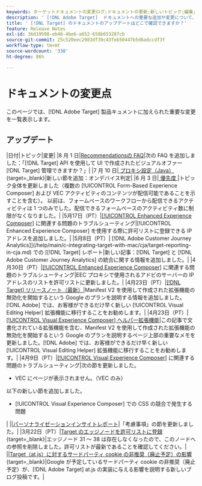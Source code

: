 ```yaml
---
keywords: ターゲットドキュメントの変更ログ;ドキュメントの更新;新しいトピック;編集;アップデート;更新
description: ' [!DNL Adobe Target]  ドキュメントへの重要な追加や変更について、常に最新の情報を把握します。'
title: ' [!DNL Target] のドキュメントのアップデートはどこで確認できますか？'
feature: Release Notes
exl-id: 36d19598-eb46-4be6-a652-658b653287cb
source-git-commit: 25c520eec2983df39c43feb50447b5d6adccdf3f
workflow-type: tm+mt
source-wordcount: '338'
ht-degree: 86%

---
```


# ドキュメントの変更点

このページでは、[!DNL Adobe Target] 製品キュメントに加えられた重要な変更を一覧表示します。

## アップデート

|日付|トピック|変更|
|8 月 1 日|[Recommendationsの FAQ](/help/main/c-recommendations/c-recommendations-faq/recommendations-faq.md)|次の FAQ を追加しました：「[!DNL Target] API を使用して UI で作成されたビジュアルオファー [!DNL Target] 管理できますか？」|
|7 月 10 日|[ プロキシ設定（Java） ](https://experienceleague.adobe.com/ja/docs/target-dev/developer/server-side/java/proxy-configuration){target=_blank}|新しい節を追加：オンデバイス判定|
|6 月 3 日|[ 優先度 ](/help/main/c-activities/priority.md)|トピック全体を更新しました（複数の [!UICONTROL Form-Based Experience Composer] および VEC アクティビティのコンテンツが配信可能であることを示すことを含む）。 以前は、フォームベースのワークフローから配信できるアクティビティは 1 つのみでした。配信できるフォームベースのアクティビティ数に制限がなくなりました。|
|5月17日（PT）|[[!UICONTROL Enhanced Experience Composer]](/help/main/c-experiences/c-visual-experience-composer/r-troubleshoot-composer/troubleshooting-issues-related-to-the-enhanced-experience-composer-eec.md) に関連する問題のトラブルシューティング|[!UICONTROL Enhanced Experience Composer] を使用する際に許可リストに登録できる IP アドレスを追加しました。|
|5月8日（PT）| [!DNL Adobe Customer Journey Analytics]](/help/main/c-integrating-target-with-mac/cja/target-reporting-in-cja.md) での [[!DNL Target]  レポート|新しい記事：[!DNL Target] と [!DNL Adobe Customer Journey Analytics] の統合に関する情報を追加しました。|
|4月30日（PT）|[[!UICONTROL Enhanced Experience Composer]](/help/main/c-experiences/c-visual-experience-composer/r-troubleshoot-composer/troubleshooting-issues-related-to-the-enhanced-experience-composer-eec.md) に関連する問題のトラブルシューティング|EEC プロキシで使用されるアドビのサーバーの IP アドレスのリストを許可リストに更新しました。|
|4月23日（PT）|[[!DNL Target] リリースノート（最新）](/help/main/r-release-notes/release-notes.md)|Manifest V2 を使用して作成された拡張機能の無効化を開始するという Google のプランを説明する情報を追加しました。[!DNL Adobe] では、お客様ができるだけ早く新しい [!UICONTROL Visual Editing Helper] 拡張機能に移行することをお勧めします。|
|4月23日（PT）|[[!UICONTROL Visual Experience Composer] ヘルパー拡張機能](/help/main/c-experiences/c-visual-experience-composer/r-troubleshoot-composer/vec-helper-browser-extension.md)|この記事で文書化されている拡張機能を含む、Manifest V2 を使用して作成された拡張機能の無効化を開始するという Google のプランを説明するページ上部の重要なメモを更新しました。[!DNL Adobe] では、お客様ができるだけ早く新しい [!UICONTROL Visual Editing Helper] 拡張機能に移行することをお勧めします。|
|4月9日（PT）|[[!UICONTROL Visual Experience Composer]](/help/main/c-experiences/c-visual-experience-composer/r-troubleshoot-composer/troubleshooting-issues-related-to-the-visual-experience-composer-vec.md) に関連する問題のトラブルシューティング|次の節を更新しました。<ul><li>VEC にページが表示されません。（VEC のみ）</li></ul>以下の新しい節を追加しました。<ul><li>[!UICONTROL Visual Experience Composer] での CSS の競合で発生する問題</li></ul>|
||[パーソナライゼーションインサイトレポート](/help/main/c-reports/c-personalization-insights-reports/personalization-insights-reports.md)|「考慮事項」の節を更新しました。|
|3月22日（PT）|[Target のエッジノードを許可リストに登録](https://experienceleague.adobe.com/ja/docs/target-dev/developer/implementation/privacy/allowlist-edges){target=_blank}|エッジノード 31 ～ 38 は存在しなくなったので、このノードへの参照を削除しました。許可リストが最新であることを確認してください。|
||[Target（at.js）に対するサードパーティ cookie の非推奨（廃止予定）の影響](https://experienceleague.adobe.com/docs/target-dev/assets/third_party_cookie_deprecation){target=_blank}|Google が予定しているサードパーティ cookie の非推奨（廃止予定）が、[!DNL Adobe Target] at.js の実装に与える影響を説明する新しいブログ投稿です。|